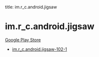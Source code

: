 title: im.r_c.android.jigsaw
# im.r_c.android.jigsaw


[Google Play Store](https://play.google.com/store/apps/details?id=im.r_c.android.jigsaw)


* [im.r_c.android.jigsaw-102-1](./im.r_c.android.jigsaw-102-1/)